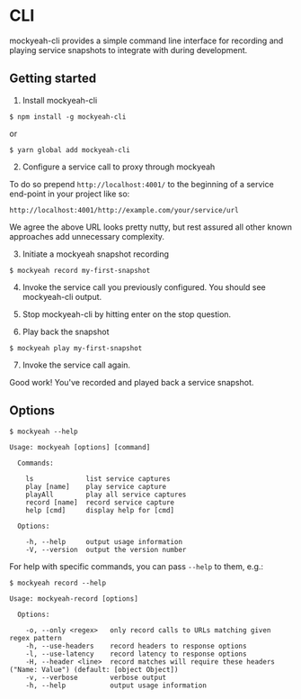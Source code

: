# CLI

mockyeah-cli provides a simple command line interface for recording and playing service snapshots to integrate with during development.

## Getting started

1. Install mockyeah-cli

```shell
$ npm install -g mockyeah-cli
```

or

```
$ yarn global add mockyeah-cli
```

2. Configure a service call to proxy through mockyeah

To do so prepend `http://localhost:4001/` to the beginning of a service end-point in your project like so:

```
http://localhost:4001/http://example.com/your/service/url
```

We agree the above URL looks pretty nutty, but rest assured all other known approaches add unnecessary complexity.

3. Initiate a mockyeah snapshot recording

```shell
$ mockyeah record my-first-snapshot
```

4. Invoke the service call you previously configured. You should see mockyeah-cli output.

5. Stop mockyeah-cli by hitting enter on the stop question.

6. Play back the snapshot

```shell
$ mockyeah play my-first-snapshot
```

7. Invoke the service call again.

Good work! You've recorded and played back a service snapshot.

## Options

```console
$ mockyeah --help

Usage: mockyeah [options] [command]

  Commands:

    ls             list service captures
    play [name]    play service capture
    playAll        play all service captures
    record [name]  record service capture
    help [cmd]     display help for [cmd]

  Options:

    -h, --help     output usage information
    -V, --version  output the version number
```

For help with specific commands, you can pass `--help` to them, e.g.:

```console
$ mockyeah record --help

Usage: mockyeah-record [options]

  Options:

    -o, --only <regex>   only record calls to URLs matching given regex pattern
    -h, --use-headers    record headers to response options
    -l, --use-latency    record latency to response options
    -H, --header <line>  record matches will require these headers ("Name: Value") (default: [object Object])
    -v, --verbose        verbose output
    -h, --help           output usage information
```
